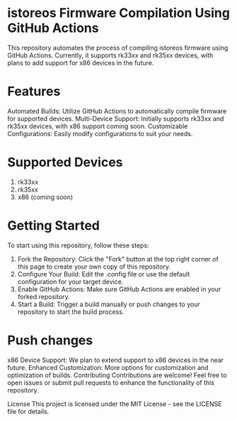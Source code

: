 # istoreos Firmware Compilation Using GitHub Actions
This repository automates the process of compiling istoreos firmware using GitHub Actions. Currently, it supports rk33xx and rk35xx devices, with plans to add support for x86 devices in the future.

# Features
Automated Builds: Utilize GitHub Actions to automatically compile firmware for supported devices.
Multi-Device Support: Initially supports rk33xx and rk35xx devices, with x86 support coming soon.
Customizable Configurations: Easily modify configurations to suit your needs.

# Supported Devices
1. rk33xx
2. rk35xx
3. x86 (coming soon)

# Getting Started
To start using this repository, follow these steps:

1. Fork the Repository: Click the "Fork" button at the top right corner of this page to create your own copy of this repository.
2. Configure Your Build: Edit the .config file or use the default configuration for your target device.
3. Enable GitHub Actions: Make sure GitHub Actions are enabled in your forked repository.
4. Start a Build: Trigger a build manually or push changes to your repository to start the build process.

# Push changes 
x86 Device Support: We plan to extend support to x86 devices in the near future.
Enhanced Customization: More options for customization and optimization of builds.
Contributing
Contributions are welcome! Feel free to open issues or submit pull requests to enhance the functionality of this repository.

License
This project is licensed under the MIT License - see the LICENSE file for details.
